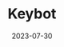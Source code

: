 ---
title: Keybot
description: Discord connected IoT device, designed to be used in a shared workspace where only a single key is available.
emoji: 🔑
date: 2023-07-30
year: 2023
links:
    Research: https://www.are.na/daniel-galis/key-bot-project
    GitHub: https://github.com/mstcgalis/Keybot
    Post: key-bot
image: /posts/attachments/key-bot_installed.jpg
tags:
    - tools
    - IoT
    - 3D
---